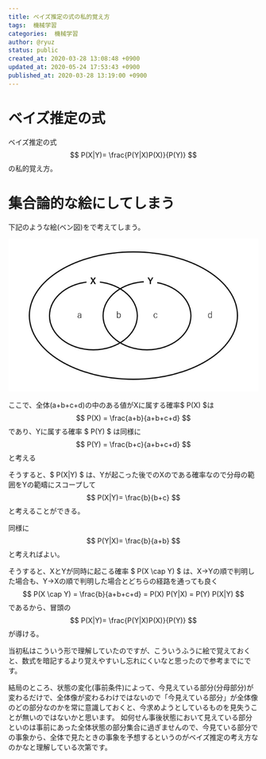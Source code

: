 ```yaml
---
title: ベイズ推定の式の私的覚え方
tags:  機械学習
categories:  機械学習
author: @ryuz
status: public
created_at: 2020-03-28 13:08:48 +0900
updated_at: 2020-05-24 17:53:43 +0900
published_at: 2020-03-28 13:19:00 +0900
---
```

# ベイズ推定の式

ベイズ推定の式
$$ P(X|Y)= \frac{P(Y|X)P(X)}{P(Y)} $$
の私的覚え方。

# 集合論的な絵にしてしまう
下記のような絵(ベン図)をで考えてしまう。

![undefined.jpg](images/2020_03_28_13_08_48/3b3581ceae8312fe6f238d65bb469020.png)

ここで、全体(a+b+c+d)の中のある値がXに属する確率$ P(X) $は
$$ P(X) = \frac{a+b}{a+b+c+d} $$
であり、Yに属する確率 $ P(Y) $ は同様に
$$ P(Y) = \frac{b+c}{a+b+c+d} $$
と考える

そうすると、$ P(X|Y) $ は、Yが起こった後でのXのである確率なので分母の範囲をYの範疇にスコープして
$$  P(X|Y)= \frac{b}{b+c} $$
と考えることができる。

同様に
$$  P(Y|X)= \frac{b}{a+b} $$
と考えればよい。

そうすると、XとYが同時に起こる確率 $ P(X \cap Y) $ は、X→Yの順で判明した場合も、Y→Xの順で判明した場合とどちらの経路を通っても良く
$$ P(X \cap Y) = \frac{b}{a+b+c+d} = P(X) P(Y|X) = P(Y) P(X|Y) $$
であるから、冒頭の
$$ P(X|Y)= \frac{P(Y|X)P(X)}{P(Y)} $$
が導ける。

当初私はこういう形で理解していたのですが、こういうふうに絵で覚えておくと、数式を暗記するより覚えやすいし忘れにくいなと思ったので参考までにです。

結局のところ、状態の変化(事前条件)によって、今見えている部分(分母部分)が変わるだけで、全体像が変わるわけではないので「今見えている部分」が全体像のどの部分なのかを常に意識しておくと、今求めようとしているものを見失うことが無いのではないかと思います。
如何せん事後状態において見えている部分といのは事前にあった全体状態の部分集合に過ぎませんので、今見ている部分での事象から、全体で見たときの事象を予想するというのがベイズ推定の考え方なのかなと理解している次第です。
